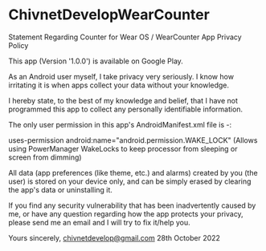 # ChivnetDevelopWearCounter

Statement Regarding Counter for Wear OS /  WearCounter App Privacy Policy

This app (Version '1.0.0') is available on Google Play.

As an Android user myself, I take privacy very seriously. I know how irritating it is when apps collect your data without your knowledge.

I hereby state, to the best of my knowledge and belief, that I have not programmed this app to collect any personally identifiable information. 

The only user permission in this app's AndroidManifest.xml file is -:

uses-permission android:name="android.permission.WAKE_LOCK"
(Allows using PowerManager WakeLocks to keep processor from sleeping or screen from dimming)

All data (app preferences (like theme, etc.) and alarms) created by you (the user) is stored on your device only, and can be simply erased by clearing the app's data or uninstalling it.

If you find any security vulnerability that has been inadvertently caused by me, or have any question regarding how the app protects your privacy, please send me an email and I will try to fix it/help you.

Yours sincerely,
chivnetdevelop@gmail.com
28th October 2022
